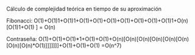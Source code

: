 Cálculo de complejidad teórica en tiempo de su aproximación

Fibonacci:
O(1)+O(1)1+O(1)1+O(1)+O(1)+O(1)+O(1)+O(1)+O(1)+O(1)1+O(n)[O(1)1+O(1) ]
= O(n)

Contraseña:
O(1)+O(1)+O(1)*1+O(1)+O(1)+O(n)[O(n)[O(n)[O(n)[O(n)[O(n)[O(n)[O(n)*O(1)]]]]]]]+O(1)+O(1)+O(1)
=O(n^7)
